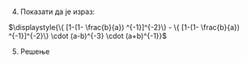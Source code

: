 4. Показати да је израз:

$\displaystyle{\{ [1-(1-  \frac{b}{a}) ^{-1}]^{-2}\} - \{ [1-(1-  \frac{b}{a}) ^{-1}]^{-2}\} \cdot (a-b)^{-3} \cdot (a+b)^{-1}}$

5. Решење